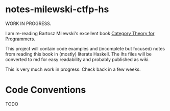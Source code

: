 # notes-milewski-ctfp-hs

WORK IN PROGRESS. 

I am re-reading Bartosz Milewski's excellent book 
[Category Theory for Programmers](https://bartoszmilewski.com/2014/10/28/category-theory-for-programmers-the-preface/).

This project will contain code examples and (incomplete but focused) notes from reading this book in (mostly) literate Haskell.
The lhs files will be converted to md for easy readability and probably published as wiki. 

This is very much work in progress. Check back in a few weeks.

# Code Conventions
TODO

